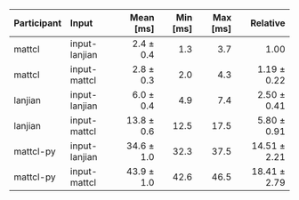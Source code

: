 | Participant | Input | Mean [ms] | Min [ms] | Max [ms] | Relative |
|:---|:---|---:|---:|---:|---:|
| mattcl | input-lanjian | 2.4 ± 0.4 | 1.3 | 3.7 | 1.00 |
| mattcl | input-mattcl | 2.8 ± 0.3 | 2.0 | 4.3 | 1.19 ± 0.22 |
| lanjian | input-lanjian | 6.0 ± 0.4 | 4.9 | 7.4 | 2.50 ± 0.41 |
| lanjian | input-mattcl | 13.8 ± 0.6 | 12.5 | 17.5 | 5.80 ± 0.91 |
| mattcl-py | input-lanjian | 34.6 ± 1.0 | 32.3 | 37.5 | 14.51 ± 2.21 |
| mattcl-py | input-mattcl | 43.9 ± 1.0 | 42.6 | 46.5 | 18.41 ± 2.79 |
